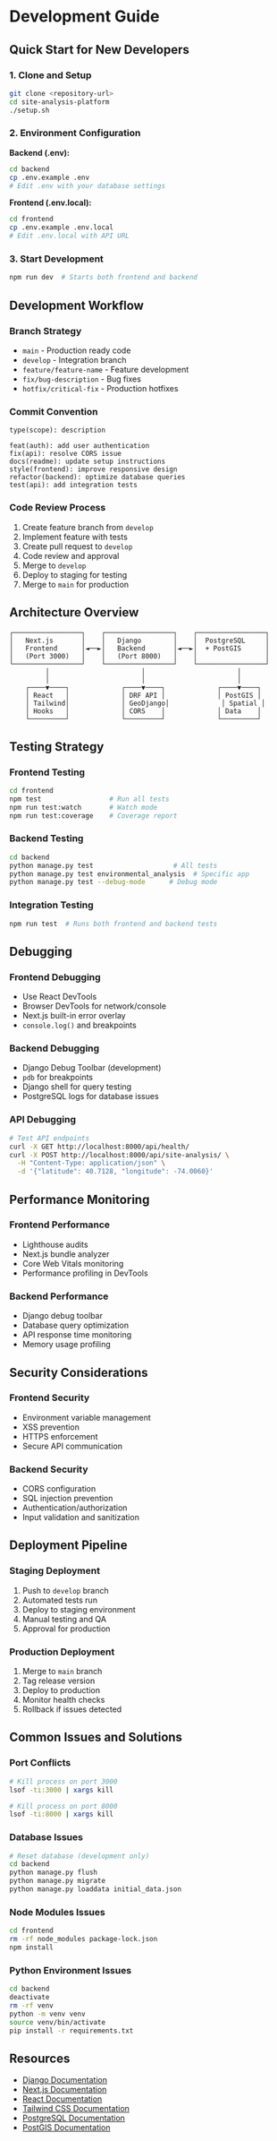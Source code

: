 # Development Guide

## Quick Start for New Developers

### 1. Clone and Setup
```bash
git clone <repository-url>
cd site-analysis-platform
./setup.sh
```

### 2. Environment Configuration

**Backend (.env):**
```bash
cd backend
cp .env.example .env
# Edit .env with your database settings
```

**Frontend (.env.local):**
```bash
cd frontend
cp .env.example .env.local
# Edit .env.local with API URL
```

### 3. Start Development
```bash
npm run dev  # Starts both frontend and backend
```

## Development Workflow

### Branch Strategy
- `main` - Production ready code
- `develop` - Integration branch
- `feature/feature-name` - Feature development
- `fix/bug-description` - Bug fixes
- `hotfix/critical-fix` - Production hotfixes

### Commit Convention
```
type(scope): description

feat(auth): add user authentication
fix(api): resolve CORS issue
docs(readme): update setup instructions
style(frontend): improve responsive design
refactor(backend): optimize database queries
test(api): add integration tests
```

### Code Review Process
1. Create feature branch from `develop`
2. Implement feature with tests
3. Create pull request to `develop`
4. Code review and approval
5. Merge to `develop`
6. Deploy to staging for testing
7. Merge to `main` for production

## Architecture Overview

```
┌─────────────────┐    ┌─────────────────┐    ┌─────────────────┐
│   Next.js       │    │   Django        │    │  PostgreSQL     │
│   Frontend      │◄──►│   Backend       │◄──►│  + PostGIS      │
│   (Port 3000)   │    │   (Port 8000)   │    │                 │
└─────────────────┘    └─────────────────┘    └─────────────────┘
         │                       │                       │
         │                       │                       │
    ┌────▼────┐             ┌────▼────┐             ┌────▼────┐
    │ React   │             │ DRF API │             │ PostGIS │
    │ Tailwind│             │ GeoDjango│             │ Spatial │
    │ Hooks   │             │ CORS    │             │ Data    │
    └─────────┘             └─────────┘             └─────────┘
```

## Testing Strategy

### Frontend Testing
```bash
cd frontend
npm test                 # Run all tests
npm run test:watch       # Watch mode
npm run test:coverage    # Coverage report
```

### Backend Testing
```bash
cd backend
python manage.py test                    # All tests
python manage.py test environmental_analysis  # Specific app
python manage.py test --debug-mode      # Debug mode
```

### Integration Testing
```bash
npm run test  # Runs both frontend and backend tests
```

## Debugging

### Frontend Debugging
- Use React DevTools
- Browser DevTools for network/console
- Next.js built-in error overlay
- `console.log()` and breakpoints

### Backend Debugging
- Django Debug Toolbar (development)
- `pdb` for breakpoints
- Django shell for query testing
- PostgreSQL logs for database issues

### API Debugging
```bash
# Test API endpoints
curl -X GET http://localhost:8000/api/health/
curl -X POST http://localhost:8000/api/site-analysis/ \
  -H "Content-Type: application/json" \
  -d '{"latitude": 40.7128, "longitude": -74.0060}'
```

## Performance Monitoring

### Frontend Performance
- Lighthouse audits
- Next.js bundle analyzer
- Core Web Vitals monitoring
- Performance profiling in DevTools

### Backend Performance
- Django debug toolbar
- Database query optimization
- API response time monitoring
- Memory usage profiling

## Security Considerations

### Frontend Security
- Environment variable management
- XSS prevention
- HTTPS enforcement
- Secure API communication

### Backend Security
- CORS configuration
- SQL injection prevention
- Authentication/authorization
- Input validation and sanitization

## Deployment Pipeline

### Staging Deployment
1. Push to `develop` branch
2. Automated tests run
3. Deploy to staging environment
4. Manual testing and QA
5. Approval for production

### Production Deployment
1. Merge to `main` branch
2. Tag release version
3. Deploy to production
4. Monitor health checks
5. Rollback if issues detected

## Common Issues and Solutions

### Port Conflicts
```bash
# Kill process on port 3000
lsof -ti:3000 | xargs kill

# Kill process on port 8000
lsof -ti:8000 | xargs kill
```

### Database Issues
```bash
# Reset database (development only)
cd backend
python manage.py flush
python manage.py migrate
python manage.py loaddata initial_data.json
```

### Node Modules Issues
```bash
cd frontend
rm -rf node_modules package-lock.json
npm install
```

### Python Environment Issues
```bash
cd backend
deactivate
rm -rf venv
python -m venv venv
source venv/bin/activate
pip install -r requirements.txt
```

## Resources

- [Django Documentation](https://docs.djangoproject.com/)
- [Next.js Documentation](https://nextjs.org/docs)
- [React Documentation](https://react.dev/)
- [Tailwind CSS Documentation](https://tailwindcss.com/docs)
- [PostgreSQL Documentation](https://www.postgresql.org/docs/)
- [PostGIS Documentation](https://postgis.net/documentation/)
